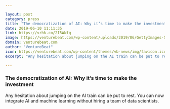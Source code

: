```yaml
---

layout: post
category: press
title: "The democratization of AI: Why it’s time to make the investment"
date: 2019-06-10 11:11:35
link: https://vrhk.co/2I5WNfq
image: https://venturebeat.com/wp-content/uploads/2019/06/GettyImages-508066117.jpg?w=1200&strip=all
domain: venturebeat.com
author: "VentureBeat"
icon: https://venturebeat.com/wp-content/themes/vb-news/img/favicon.ico
excerpt: "Any hesitation about jumping on the AI train can be put to rest. You can now integrate AI and machine learning without hiring a team of data scientists."

---
```


### The democratization of AI: Why it’s time to make the investment

Any hesitation about jumping on the AI train can be put to rest. You can now integrate AI and machine learning without hiring a team of data scientists.